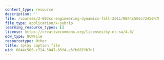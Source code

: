 ```yaml
---
content_type: resource
description: ''
file: /courses/2-003sc-engineering-dynamics-fall-2011/0844c506c724504785f4e5fb607fb7d1_9_d8CQrCYUw.vtt
file_type: application/x-subrip
learning_resource_types: []
license: https://creativecommons.org/licenses/by-nc-sa/4.0/
ocw_type: OCWFile
resourcetype: Other
title: 3play caption file
uid: 0844c506-c724-5047-85f4-e5fb607fb7d1
---
```

